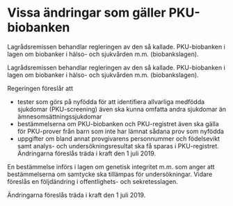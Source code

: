 # Vissa ändringar som gäller PKU-biobanken

Lagrådsremissen behandlar regleringen av den så kallade. PKU-biobanken i lagen om biobanker i hälso- och sjukvården m.m. (biobankslagen).

Lagrådsremissen behandlar regleringen av den så kallade. PKU-biobanken i lagen om biobanker i hälso- och sjukvården m.m. (biobankslagen).

Regeringen föreslår att

* tester som görs på nyfödda för att identifiera allvarliga medfödda sjukdomar (PKU-screening) även ska kunna omfatta andra sjukdomar än ämnesomsättningssjukdomar
* bestämmelserna om PKU-biobanken och PKU-registret även ska gälla för PKU-prover från barn som inte har lämnat sådana prov som nyfödda
* uppgifter om bland annat provgivarens personnummer och födelsevikt samt analys- och undersökningsresultat ska få sparas i PKU-registret. Ändringarna föreslås träda i kraft den 1 juli 2019.

En bestämmelse införs i lagen om genetisk integritet m.m. som anger att bestämmelserna om samtycke ska tillämpas för undersökningar. Vidare föreslås en följdändring i offentlighets- och sekretesslagen.

Ändringarna föreslås träda i kraft den 1 juli 2019.
